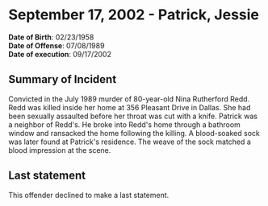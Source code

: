 # September 17, 2002 - Patrick, Jessie

**Date of Birth**: 02/23/1958<br/>
**Date of Offense**: 07/08/1989<br/>
**Date of execution**: 09/17/2002<br/>

## Summary of Incident
Convicted in the July 1989 murder of 80-year-old Nina Rutherford Redd. Redd was killed inside her home at 356 Pleasant Drive in Dallas. She had been sexually assaulted before her throat was cut with a knife. Patrick was a neighbor of Redd's. He broke into Redd's home through a bathroom window and ransacked the home following the killing. A blood-soaked sock was later found at Patrick's residence. The weave of the sock matched a blood impression at the scene.

## Last statement
This offender declined to make a last statement.
